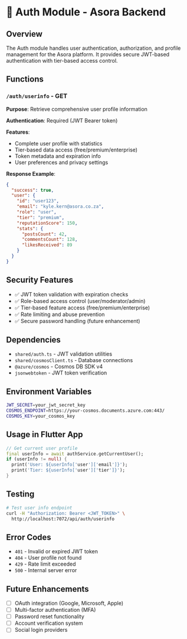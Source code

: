# 🔐 Auth Module - Asora Backend

## Overview
The Auth module handles user authentication, authorization, and profile management for the Asora platform. It provides secure JWT-based authentication with tier-based access control.

## Functions

### `/auth/userinfo` - GET
**Purpose**: Retrieve comprehensive user profile information

**Authentication**: Required (JWT Bearer token)

**Features**:
- Complete user profile with statistics
- Tier-based data access (free/premium/enterprise)
- Token metadata and expiration info
- User preferences and privacy settings

**Response Example**:
```json
{
  "success": true,
  "user": {
    "id": "user123",
    "email": "kyle.kern@asora.co.za",
    "role": "user",
    "tier": "premium",
    "reputationScore": 150,
    "stats": {
      "postsCount": 42,
      "commentsCount": 128,
      "likesReceived": 89
    }
  }
}
```

## Security Features
- ✅ JWT token validation with expiration checks
- ✅ Role-based access control (user/moderator/admin)
- ✅ Tier-based feature access (free/premium/enterprise)
- ✅ Rate limiting and abuse prevention
- ✅ Secure password handling (future enhancement)

## Dependencies
- `shared/auth.ts` - JWT validation utilities
- `shared/cosmosClient.ts` - Database connections
- `@azure/cosmos` - Cosmos DB SDK v4
- `jsonwebtoken` - JWT token verification

## Environment Variables
```bash
JWT_SECRET=your_jwt_secret_key
COSMOS_ENDPOINT=https://your-cosmos.documents.azure.com:443/
COSMOS_KEY=your_cosmos_key
```

## Usage in Flutter App
```dart
// Get current user profile
final userInfo = await authService.getCurrentUser();
if (userInfo != null) {
  print('User: ${userInfo['user']['email']}');
  print('Tier: ${userInfo['user']['tier']}');
}
```

## Testing
```bash
# Test user info endpoint
curl -H "Authorization: Bearer <JWT_TOKEN>" \
  http://localhost:7072/api/auth/userinfo
```

## Error Codes
- `401` - Invalid or expired JWT token
- `404` - User profile not found
- `429` - Rate limit exceeded
- `500` - Internal server error

## Future Enhancements
- [ ] OAuth integration (Google, Microsoft, Apple)
- [ ] Multi-factor authentication (MFA)
- [ ] Password reset functionality
- [ ] Account verification system
- [ ] Social login providers
